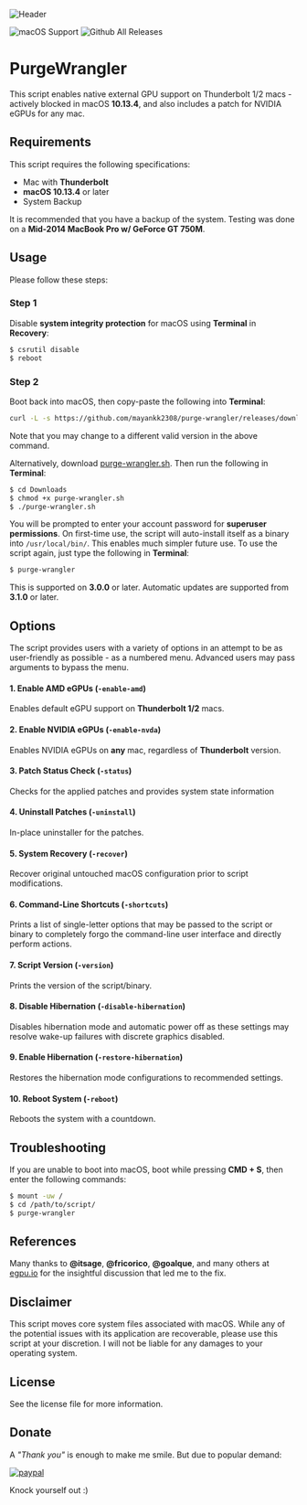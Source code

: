 ![Header](https://raw.githubusercontent.com/mayankk2308/purge-wrangler/master/resources/header.png)

![macOS Support](https://img.shields.io/badge/macOS-10.13.4+-orange.svg?style=for-the-badge) ![Github All Releases](https://img.shields.io/github/downloads/mayankk2308/purge-wrangler/total.svg?style=for-the-badge)
# PurgeWrangler
This script enables native external GPU support on Thunderbolt 1/2 macs - actively blocked in macOS **10.13.4**, and also includes a patch for NVIDIA eGPUs for any mac.

## Requirements
This script requires the following specifications:
* Mac with **Thunderbolt**
* **macOS 10.13.4** or later
* System Backup

It is recommended that you have a backup of the system. Testing was done on a **Mid-2014 MacBook Pro w/ GeForce GT 750M**.

## Usage
Please follow these steps:

### Step 1
Disable **system integrity protection** for macOS using **Terminal** in **Recovery**:
```bash
$ csrutil disable
$ reboot
```

### Step 2
Boot back into macOS, then copy-paste the following into **Terminal**:
```bash
curl -L -s https://github.com/mayankk2308/purge-wrangler/releases/download/3.1.0/purge-wrangler.sh > purge-wrangler.sh;chmod +x purge-wrangler.sh;./purge-wrangler.sh;rm purge-wrangler.sh
```

Note that you may change to a different valid version in the above command.

Alternatively, download [purge-wrangler.sh](https://github.com/mayankk2308/purge-wrangler/releases). Then run the following in **Terminal**:
```bash
$ cd Downloads
$ chmod +x purge-wrangler.sh
$ ./purge-wrangler.sh
```

You will be prompted to enter your account password for **superuser permissions**. On first-time use, the script will auto-install itself as a binary into `/usr/local/bin/`. This enables much simpler future use. To use the script again, just type the following in **Terminal**:
```bash
$ purge-wrangler
```

This is supported on **3.0.0** or later. Automatic updates are supported from **3.1.0** or later.

## Options
The script provides users with a variety of options in an attempt to be as user-friendly as possible - as a numbered menu. Advanced users may pass arguments to bypass the menu.

#### 1. Enable AMD eGPUs (`-enable-amd`)
Enables default eGPU support on **Thunderbolt 1/2** macs.

#### 2. Enable NVIDIA eGPUs (`-enable-nvda`)
Enables NVIDIA eGPUs on **any** mac, regardless of **Thunderbolt** version.

#### 3. Patch Status Check (`-status`)
Checks for the applied patches and provides system state information

#### 4. Uninstall Patches (`-uninstall`)
In-place uninstaller for the patches.

#### 5. System Recovery (`-recover`)
Recover original untouched macOS configuration prior to script modifications.

#### 6. Command-Line Shortcuts (`-shortcuts`)
Prints a list of single-letter options that may be passed to the script or binary to completely forgo the command-line user interface and directly perform actions.

#### 7. Script Version (`-version`)
Prints the version of the script/binary.

#### 8. Disable Hibernation (`-disable-hibernation`)
Disables hibernation mode and automatic power off as these settings may resolve wake-up failures with discrete graphics disabled.

#### 9. Enable Hibernation (`-restore-hibernation`)
Restores the hibernation mode configurations to recommended settings.

#### 10. Reboot System (`-reboot`)
Reboots the system with a countdown.

## Troubleshooting
If you are unable to boot into macOS, boot while pressing **CMD + S**, then enter the following commands:
```bash
$ mount -uw /
$ cd /path/to/script/
$ purge-wrangler
```

## References
Many thanks to **@itsage**, **@fricorico**, **@goalque**, and many others at [egpu.io](https://egpu.io) for the insightful discussion that led me to the fix.

## Disclaimer
This script moves core system files associated with macOS. While any of the potential issues with its application are recoverable, please use this script at your discretion. I will not be liable for any damages to your operating system.

## License
See the license file for more information.

## Donate
A *"Thank you"* is enough to make me smile. But due to popular demand:

[![paypal][image-1]][1]

Knock yourself out :)

[image-1]:	https://www.paypalobjects.com/en_US/i/btn/btn_donate_SM.gif
[1]:	https://www.paypal.com/cgi-bin/webscr?cmd=_donations&business=mayankk2308@gmail.com&lc=US&item_name=mac_editor&no_note=0&currency_code=USD&bn=PP-DonationsBF:btn_donate_SM.gif:NonHostedGuest
